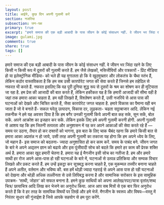 ```yaml
---
layout: post
title: आईये, कुछ दिन अपनी गुलामी करें
section: नजरिया
subsection: जन-पक्ष
primary: true
excerpt: "हमारे समाज की एक बड़ी आबादी के पास जीवन के कोई संसाधन नहीं. वे जीवन भर जिंदा रहने के लिए किसी न किसी रूप में दूसरों की गुलामी करते हैं. हम जैसे लेखकों, मसिजीवियों और पत्रकारों - प्रिंट मीडिया हो या इलेक्ट्रोनिक मीडिया- को भले ही यह मुगालता हो कि वे खुदमुख्तार और लोकतंत्र के चैथा स्तंभ हैं, लेकिन कठोर वास्तविकता है कि हम सब उसी कारपोरेट जगत की सेवा करते हैं जिनसे हम तहेदिल से नफरत भी करते हैं."
image: gulami.jpg
comments: true
share: true
tags: []
---
```


हमारे समाज की एक बड़ी आबादी के पास जीवन के कोई संसाधन नहीं. वे जीवन भर जिंदा रहने के लिए किसी न किसी रूप में दूसरों की गुलामी करते हैं. हम जैसे लेखकों, मसिजीवियों और पत्रकारों - प्रिंट मीडिया हो या इलेक्ट्रोनिक मीडिया- को भले ही यह मुगालता हो कि वे खुदमुख्तार और लोकतंत्र के चैथा स्तंभ हैं, लेकिन कठोर वास्तविकता है कि हम सब उसी कारपोरेट जगत की सेवा करते हैं जिनसे हम तहेदिल से नफरत भी करते हैं. नफरत इसलिए कि वह पूरी दुनिया शुद्ध रूप से दूसरों के श्रम का शोषण कर ही मुटियाता जा रहा है. हम प्रेस की आजादी की बात करते हैं, लेकिन हकीकत यह है कि हमारी आजादी की सीमा वही है जहां तक हमारा आका चाहता है. हम वही लिखते हैं, विश्लेषण करते हैं, उसी नजरिये से आस पास की घटनाओं को देखते और चित्रित करते हैं, जैसा कारपोरेट जगत चाहता है. हमारे विकास का पैमाना वही बन जाता है जो वे बनाते हैं- सकल घरेलु उत्पादन, विकास दर, लुढकता- चढता सट्टाबाजार आदि.
लेकिन नई तकनीक ने हमे यह अवसर दिया है कि हम बगैर उनकी गुलामी किये अपनी बात कह सके, सुन सकें, बोल सकें. अपने आक्रोश का इजहार कर सकें. लेकिन इसके लिए हमे अपनी गुलामी करनी होगी. अपनी गुलामी से आशय यह कि हम जितनी तत्परता और अनुशासन में रह कर अपने आकाओं की सेवा करते रहे हैं — समय पर उठना, तैयार हो कर दफ्तरों को भागना, इस बात के लिए चाक चैबंद रहना कि हमारे किसी बात से हमारा आका अप्रसंन्न न हो जाये, उसी तरह अपनी गुलामी का तकाजा यह होगा कि हम अपने ध्येय के लिए, जो महान है- इस समाज को बदलना- ज्यादा अनुशासित हो कर काम करें. समय के पाबंद बने. जीवन जगत के बारे मे अपने अद्यतन ज्ञान को बढाये और इस पूंजीवादी सोच को बदले कि हमारे हर काम की प्रेरक शक्ति अर्थ है. हमारा आका खुद हमारी चेतना है.
हमारा यह ई मैगजीन इसी सोच का नतीजा है. हम और हमारे साथी हर रोज अपने आस-पास हो रही घटनाओं के बारे में, घटनाओं से उत्पन्न प्रतिक्रिया और सम्यक विचार लिखते और प्रकट करते हैं. हम उन्हें इकट्ठा कर सूत्रबद्ध करना चाहते है, एक मुकम्मल तस्वीर बनाना चाहते हैं अपने अतीत, वर्तमान और भविष्य की. बस हमें थोड़ी ज्यादा गहराई से अपने आस पास हो रही घटनाओं को देखना और थोड़ी अधिक तल्लीनता से उसे लिपिबद्ध करना है और सामाजिक सरोकार के इस सामूहिक उपक्रम- ‘साथी, जोहार’ को सफल बनाना है. हमने कुछ साथियों को अपना आलेख/रपट/यात्रा वृतांत/शब्द चित्र/ छायाचित्र आदि लिख कर भेजने का अनुरोध किया. आज आप सब मित्रों से एक बार फिर अनुरोध करते हैं कि वे हर तरह के सामयिक विषयों पर लिखें और हमे भेजें. मैगजीन के स्वरूप और विषय—वस्तु में निरंतर सुधार की गुंजाईश है जिसे आपके सहयोग से हम पूरा करेंगे.